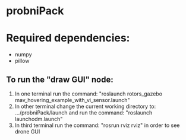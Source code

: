 # probniPack

# Required dependencies:
*	numpy
*	pillow


## To run the "draw GUI" node:
1. In one terminal run the command: "roslaunch rotors_gazebo mav_hovering_example_with_vi_sensor.launch"
2. In other terminal change the current working directory to: .../probniPack/launch and run the command: "roslaunch launchodm.launch"
3. In third terminal run the command: "rosrun rviz rviz" in order to see drone GUI
	
